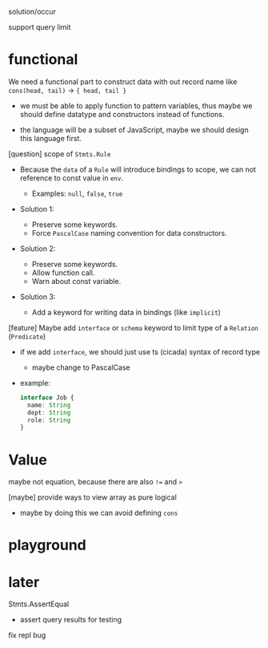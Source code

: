 solution/occur

support query limit

# functional

We need a functional part to construct data with out record name
like `cons(head, tail)` -> `{ head, tail }`

- we must be able to apply function to pattern variables,
  thus maybe we should define datatype and constructors instead of functions.

- the language will be a subset of JavaScript,
  maybe we should design this language first.

[question] scope of `Stmts.Rule`

- Because the `data` of a `Rule` will introduce bindings to scope,
  we can not reference to const value in `env`.

  - Examples: `null`, `false`, `true`

- Solution 1:

  - Preserve some keywords.
  - Force `PascalCase` naming convention for data constructors.

- Solution 2:

  - Preserve some keywords.
  - Allow function call.
  - Warn about const variable.

- Solution 3:

  - Add a keyword for writing data in bindings (like `implicit`)

[feature] Maybe add `interface` or `schema` keyword to limit type of a `Relation` (`Predicate`)

- if we add `interface`, we should just use ts (cicada) syntax of record type

  - maybe change to PascalCase

- example:

  ```ts
  interface Job {
    name: String
    dept: String
    role: String
  }
  ```

# Value

maybe not equation, because there are also `!=` and `>`

[maybe] provide ways to view array as pure logical

- maybe by doing this we can avoid defining `cons`

# playground

# later

Stmts.AssertEqual

- assert query results for testing

fix repl bug
